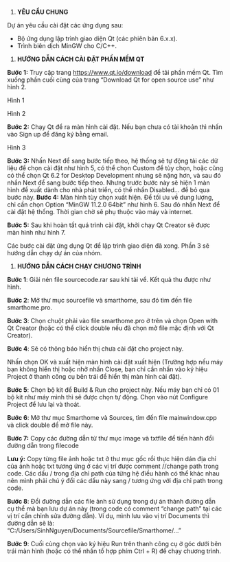 ﻿

1. **YÊU CẦU CHUNG**

Dự án yêu cầu cài đặt các ứng dụng sau:

- Bộ ứng dụng lập trình giao diện Qt (các phiên bản 6.x.x).
- Trình biên dịch MinGW cho C/C++.



1. **HƯỚNG DẪN CÁCH CÀI ĐẶT PHẦN MỀM QT**

**Bước 1:** Truy cập trang <https://www.qt.io/download> để tải phần mềm Qt. Tìm xuống phần cuối cùng của trang “Download Qt for open source use” như hình 2.

Hình 1

Hình 2

**Bước 2:** Chạy Qt để ra màn hình cài đặt. Nếu bạn chưa có tài khoản thì nhấn vào Sign up để đăng ký bằng email.

Hình 3

**Bước 3:** Nhấn Next để sang bước tiếp theo, hệ thống sẽ tự động tải các dữ liệu để chọn cài đặt như hình 5, có thể chọn Custom để tùy chọn, hoặc cũng có thể chọn Qt 6.2 for Desktop Development nhưng sẽ nặng hơn, và sau đó nhắn Next để sang bước tiếp theo. Nhưng trước bước này sẽ hiện 1 màn hình đề xuất dành cho nhà phát triển, có thể nhấn Disabled… để bỏ qua bước này.
**Bước 4:** Màn hình tùy chọn xuất hiện. Để tối ưu về dung lượng, chỉ cần chọn Option “MinGW 11.2.0  64bit” như hình 6. Sau đó nhấn Next để cài đặt hệ thống. Thời gian chờ sẽ phụ thuộc vào máy và internet.

**Bước 5:** Sau khi hoàn tất quá trình cài đặt, khởi chạy Qt Creator sẽ được màn hình như hình 7.

Các bước cài đặt ứng dụng Qt để lập trình giao diện đã xong. Phần 3 sẽ hướng dẫn chạy dự án của nhóm.

1. **HƯỚNG DẪN CÁCH CHẠY CHƯƠNG TRÌNH**

**Bước 1**: Giải nén file sourcecode.rar sau khi tải về. Kết quả thu được như hình.

**Bước 2**: Mở thư mục sourcefile và smarthome, sau đó tìm đến file smarthome.pro.

**Bước 3**: Chọn chuột phải vào file smarthome.pro ở trên và chọn Open with Qt Creator (hoặc có thể click double nếu đã chọn mở file mặc định với Qt Creator).

**Bước 4**: Sẽ có thông báo hiển thị chưa cài đặt cho project này.

Nhấn chọn OK và xuất hiện màn hình cài đặt xuất hiện (Trường hợp nếu máy bạn không hiển thị hoặc nhỡ nhấn Close, bạn chỉ cần nhấn vào ký hiệu Project ở thanh công cụ bên trái để hiển thị màn hình cài đặt).

**Bước 5**: Chọn bộ kit để Build & Run cho project này. Nếu máy bạn chỉ có 01 bộ kit như máy mình thì sẽ được chọn tự động. Chọn vào nút Configure Project để lưu lại và thoát.

**Bước 6**: Mở thư mục Smarthome và Sources, tìm đến file mainwindow.cpp và click double để mở file này.

**Bước 7:** Copy các đường dẫn từ thư mục image và txtfile để tiến hành đổi đường dẫn trong filecode

**Lưu ý:** Copy từng file ảnh hoặc txt ở thư mục gốc rồi thực hiện dán địa chỉ của ảnh hoặc txt tương ứng ở các vị trí được comment //change path trong code. Các dấu / trong địa chỉ path của từng hệ điều hành có thể khác nhau nên mình phải chú ý đổi các dấu này sang / tương ứng với địa chỉ path trong code.

**Bước 8**: Đổi đường dẫn các file ảnh sử dụng trong dự án thành đường dẫn cụ thể mà bạn lưu dự án này (trong code có comment “change path” tại các vị trí cần chỉnh sửa đường dẫn). Ví dụ, mình lưu vào vị trí Documents thì đường dẫn sẽ là: “C:/Users/SinhNguyen/Documents/Sourcefile/Smarthome/…”

**Bước 9**: Cuối cùng chọn vào ký hiệu Run trên thanh công cụ ở góc dưới bên trái màn hình (hoặc có thể nhấn tổ hợp phím Ctrl + R) để chạy chương trình.





